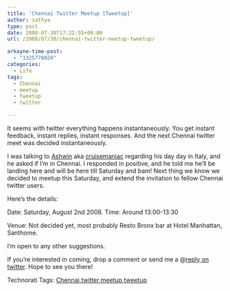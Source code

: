 ```yaml
---
title: 'Chennai Twitter Meetup [Tweetup]'
author: sathya
type: post
date: 2008-07-30T17:22:55+00:00
url: /2008/07/30/chennai-twitter-meetup-tweetup/

arkayne-time-post:
  - "1325778020"
categories:
  - Life
tags:
  - Chennai
  - meetup
  - tweetup
  - twitter

---
```

It seems with twitter everything happens instantaneously. You get instant feedback, instant replies, instant responses. And the next Chennai twitter meet was decided instantaneously.

I was talking to <a href="http://thecruisemaniac.com/" target="_blank">Ashwin</a> aka <a href="http://twitter.com/cruisemaniac" target="_blank">cruisemaniac</a> regarding his day day in Italy, and he asked if I’m in Chennai. I responded in positive, and he told me he’ll be landing here and will be here till Saturday and bam! Next thing we know we decided to meetup this Saturday, and extend the invitation to fellow Chennai twitter users.

Here’s the details:

Date: Saturday, August 2nd 2008. Time: Around 13:00-13:30

Venue: Not decided yet, most probably Resto Bronx bar at Hotel Manhattan, Santhome.

I&#8217;m open to any other suggestions.

If you&#8217;re interested in coming, drop a comment or send me a @[reply on twitter][1]. Hope to see you there!

<div id="scid:0767317B-992E-4b12-91E0-4F059A8CECA8:a1dfe3fd-d029-4c73-a666-3001c075c833" class="wlWriterSmartContent" style="padding-right: 0px; display: inline; padding-left: 0px; float: none; padding-bottom: 0px; margin: 0px; padding-top: 0px">
  Technorati Tags: <a rel="tag" href="http://technorati.com/tags/Chennai">Chennai</a>,<a rel="tag" href="http://technorati.com/tags/twitter">twitter</a>,<a rel="tag" href="http://technorati.com/tags/meetup">meetup</a>,<a rel="tag" href="http://technorati.com/tags/tweetup">tweetup</a>
</div>

 [1]: http://twitter.com/home?status=@sathyabhat
